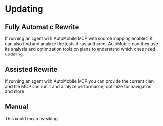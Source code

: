 # Updating


## Fully Automatic Rewrite

If running an agent with AutoMobile MCP with source mapping enabled, it can also find and analyze the tests it has
authored. AutoMobile can then use its analysis and optimization tools on plans to understand which ones need updating.

## Assisted Rewrite

If running an agent with AutoMobile MCP you can provide the current plan and the MCP can run it and analyze performance,
optimize for navigation, and more

## Manual

This could mean tweaking 
